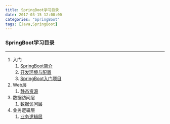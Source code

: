 ```yaml
---
title: SpringBoot学习目录
date: 2017-03-15 12:00:00
categories: "SpringBoot"
tags: [Java,SpringBoot]
---
```

### SpringBoot学习目录

----------
1. 入门
	1. [SpringBoot简介](http://www.liupx.me/springBootIntroduction.html "http://www.liupx.me/springBootIntroduction.html")
	2. [开发环境与配置](http://www.liupx.me/springBootDevEnvAndConf.html "http://www.liupx.me/springBootDevEnvAndConf.html")
	3. [SpringBoot入门项目](http://www.liupx.me/springBootFirstProject.html "http://www.liupx.me/springBootFirstProject.html")
4. Web层
	1. [静态资源](http://www.liupx.me "http://www.liupx.me")
5. 数据访问层
	1. [数据访问层](http://www.liupx.me "http://www.liupx.me")
6. 业务逻辑层
	1. [业务逻辑层](http://www.liupx.me "http://www.liupx.me")
